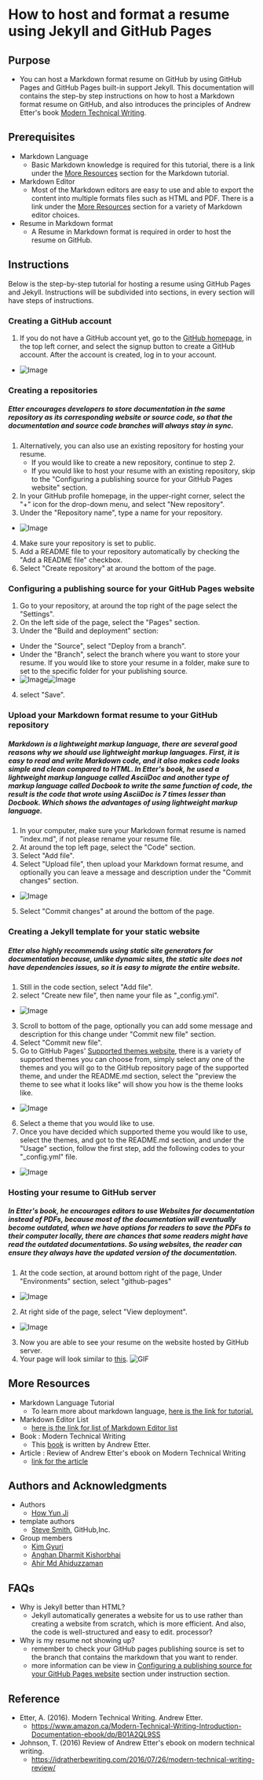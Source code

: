 # How to host and format a resume using Jekyll and GitHub Pages

## Purpose
- You can host a Markdown format resume on GitHub by using GitHub Pages and GitHub Pages built-in support Jekyll. This documentation will contains the step-by step instructions on how to host a Markdown format resume on GitHub, and also introduces the principles of Andrew Etter's book [Modern Technical Writing](https://www.oberlo.ca/blog/markdown-editors).  

## Prerequisites
- Markdown Language
  - Basic Markdown knowledge is required for this tutorial, there is a link under the [More Resources](#More-Resources) section for the Markdown tutorial.
- Markdown Editor
  - Most of the Markdown editors are easy to use and able to export the content into multiple formats files such as HTML and PDF. There is a link under the [More Resources](#More-Resources) section for a variety of Markdown editor choices.
- Resume in Markdown format
  - A Resume in Markdown format is required in order to host the resume on GitHub.

## Instructions
Below is the step-by-step tutorial for hosting a resume using GitHub Pages and Jekyll. Instructions will be subdivided into sections, in every section will have steps of instructions.

### Creating a GitHub account
  1. If you do not have a GitHub account yet, go to the [GitHub homepage](https://github.com/), in the top left corner, and select the signup button to create a GitHub account. After the account is created, log in to your account.
  - ![Image](/docs/gitSignUP.png)

### Creating a repositories
##### Etter encourages developers to store documentation in the same repository as its corresponding website or source code, so that the documentation and source code branches will always stay in sync.
  1. Alternatively, you can also use an existing repository for hosting your resume.
      - If you would like to create a new repository, continue to step 2.
      - If you would like to host your resume with an existing repository, skip to the "Configuring a publishing source for your GitHub Pages website" section.
  2. In your GitHub profile homepage, in the upper-right corner, select the "+" icon for the drop-down menu, and select "New repository". 
  3. Under the "Repository name", type a name for your repository.
  -  ![Image](gitRepoName.png)
  4. Make sure your repository is set to public.
  5. Add a README file to your repository automatically by checking the "Add a README file" checkbox.
  6. Select "Create repository" at around the bottom of the page.

### Configuring a publishing source for your GitHub Pages website 
  1. Go to your repository, at around the top right of the page select the "Settings".
  2. On the left side of the page, select the "Pages" section.
  3. Under the "Build and deployment" section:
   - Under the "Source", select "Deploy from a branch".
   - Under the "Branch", select the branch where you want to store your resume. If you would like to store your resume in a folder, make sure to set to the specific folder for your publishing source.
   - ![Image](gitConfigBranch.png)![Image](gitConfigBranch2.png)
  4. select "Save".
    
### Upload your Markdown format resume to your GitHub repository
##### Markdown is a lightweight markup language, there are several good reasons why we should use lightweight markup languages. First, it is easy to read and write Markdown code, and it also makes code looks simple and clean compared to HTML. In Etter's book, he used a lightweight markup language called AsciiDoc and another type of markup language called Docbook to write the same function of code, the result is the code that wrote using AsciiDoc is 7 times lesser than Docbook. Which shows the advantages of using lightweight markup language.
  1. In your computer, make sure your Markdown format resume is named "index.md", if not please rename your resume file.
  2. At around the top left page, select the "Code" section.
  3. Select "Add file".
  4. Select "Upload file", then upload your Markdown format resume, and optionally you can leave a message and description under the "Commit changes" section.
   - ![Image](gitUploadFile.png)
  5. Select "Commit changes" at around the bottom of the page.
  
### Creating a Jekyll template for your static website
##### Etter also highly recommends using static site generators for documentation because, unlike dynamic sites, the static site does not have dependencies issues, so it is easy to migrate the entire website.  
  1. Still in the code section, select "Add file".
  2. select "Create new file", then name your file as "_config.yml".
   - ![Image](gitCreateFile.png) 
  3. Scroll to bottom of the page, optionally you can add some message and description for this change under "Commit new file" section.
  4. Select "Commit new file".
  5. Go to GitHub Pages' [Supported themes website](https://pages.github.com/themes/), there is a variety of supported themes you can choose from, simply select any one of the themes and you will go to the GitHub repository page of the supported theme, and under the README.md section, select the "preview the theme to see what it looks like" will show you how is the theme looks like.
   - ![Image](gitThemePreview.png)  
  6. Select a theme that you would like to use.
  7. Once you have decided which supported theme you would like to use, select the themes, and got to the README.md section, and under the "Usage" section, follow the first step, add the following codes to your "_config.yml" file.
   - ![Image](gitAddConfig.png)

### Hosting your resume to GitHub server
##### In Etter's book, he encourages editors to use Websites for documentation instead of PDFs, because most of the documentation will eventually become outdated, when we have options for readers to save the PDFs to their computer locally, there are chances that some readers might have read the outdated documentations. So using websites, the reader can ensure they always have the updated version of the documentation.  
  1. At the code section, at around bottom right of the page, Under "Environments" section, select "github-pages"
   - ![Image](gitGhPages.png)
  2. At right side of the page, select "View deployment".
   - ![Image](gitViewDeploy.png)
  3. Now you are able to see your resume on the website hosted by GitHub server.
  4. Your page will look similar to [this](https://yunji0387.github.io/).
  ![GIF](myResume.gif)

## More Resources
-  Markdown Language Tutorial
   - To learn more about markdown language, [here is the link for tutorial.](https://www.markdowntutorial.com/)
- Markdown Editor List 
  - [here is the link for list of Markdown Editor list](https://www.oberlo.ca/blog/markdown-editors)
-  Book : Modern Technical Writing
   - This [book](https://www.amazon.ca/Modern-Technical-Writing-Introduction-Documentation-ebook/dp/B01A2QL9SS) is written by Andrew Etter.
-  Article : Review of Andrew Etter's ebook on Modern Technical Writing
   -  [link for the article](https://idratherbewriting.com/2016/07/26/modern-technical-writing-review/) 

## Authors and Acknowledgments
- Authors
  - [How Yun Ji](https://github.com/yunji0387)
- template authors
  - [Steve Smith](https://github.com/orderedlist), GitHub,Inc.
- Group members
  - [Kim Gyuri](https://github.com/gyuyuu)
  - [Anghan Dharmit Kishorbhai](https://github.com/dkanghan)
  - [Ahir Md Ahiduzzaman](https://github.com/ahirgit)

## FAQs
- Why is Jekyll better than HTML?
    - Jekyll automatically generates a website for us to use rather than creating a website from scratch, which is more efficient. And also, the code is well-structured and easy to edit.
processor?
- Why is my resume not showing up?
    - remember to check your GitHub pages publishing source is set to the branch that contains the markdown that you want to render.
    -  more information can be view in [Configuring a publishing source for your GitHub Pages website](#Configuring-a-publishing-source-for-your-GitHub-Pages-website) section under instruction section.

## Reference
- Etter, A. (2016). Modern Technical Writing. Andrew Etter. 
  - https://www.amazon.ca/Modern-Technical-Writing-Introduction-Documentation-ebook/dp/B01A2QL9SS
- Johnson, T. (2016) Review of Andrew Etter's ebook on modern technical writing.
  - https://idratherbewriting.com/2016/07/26/modern-technical-writing-review/
